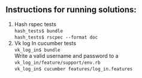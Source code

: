 ## Instructions for running solutions:

1. Hash rspec tests <br/>
`hash_tests$ bundle` <br/>
`hash_tests$ rscpec --format doc`
2. Vk log In cucumber tests <br/>
`vk_log_in$ bundle` <br/>
Write a valid username and password to a `vk_log_in/feature/support/env.rb` <br/>
`vk_log_in$ cucumber features/log_in.features`
